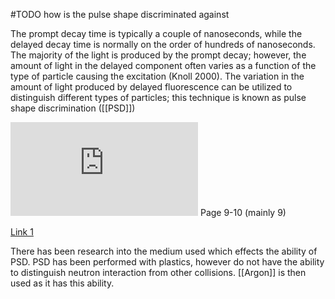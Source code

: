 #TODO how is the pulse shape discriminated against

The prompt decay time is typically a couple of nanoseconds, while the delayed decay time is normally on the order of hundreds of nanoseconds. The majority of the light is produced by the prompt decay; however, the amount of light in the delayed component often varies as a function of the type of particle causing the excitation (Knoll 2000). The variation in the amount of light produced by delayed fluorescence can be utilized to distinguish different types of particles; this technique is known as pulse shape discrimination ([[PSD]]) 

![Good PSD source](https://www.pnnl.gov/main/publications/external/technical_reports/PNNL-21609.pdf) Page 9-10 (mainly 9)

[Link 1](https://indico.in2p3.fr/event/10766/contributions/3106/attachments/2207/2728/DarkSide_LPNHE_November.pdf)

There has been research into the medium used which effects the ability of PSD. PSD has been performed with plastics, however do not have the ability to distinguish neutron interaction from other collisions. [[Argon]] is then used as it has this ability.